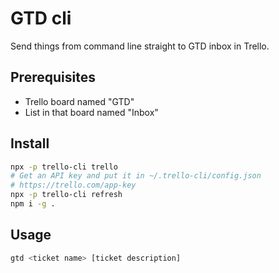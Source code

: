 # GTD cli

Send things from command line straight to GTD inbox in Trello.

## Prerequisites
* Trello board named "GTD"
* List in that board named "Inbox"

## Install

```bash
npx -p trello-cli trello
# Get an API key and put it in ~/.trello-cli/config.json
# https://trello.com/app-key
npx -p trello-cli refresh
npm i -g .
```

## Usage

```bash
gtd <ticket name> [ticket description]
```
